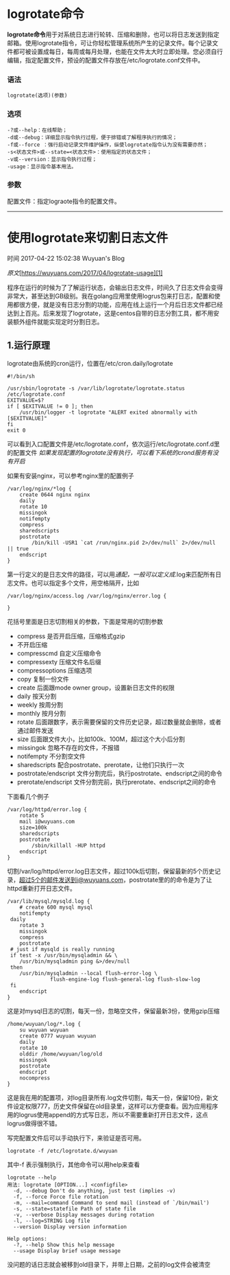# logrotate命令

**logrotate命令**用于对系统日志进行轮转、压缩和删除，也可以将日志发送到指定邮箱。使用logrotate指令，可让你轻松管理系统所产生的记录文件。每个记录文件都可被设置成每日，每周或每月处理，也能在文件太大时立即处理。您必须自行编辑，指定配置文件，预设的配置文件存放在/etc/logrotate.conf文件中。 

### 语法  
    logrotate(选项)(参数)

### 选项  
    -?或--help：在线帮助；
    -d或--debug：详细显示指令执行过程，便于排错或了解程序执行的情况；
    -f或--force ：强行启动记录文件维护操作，纵使logrotate指令认为没有需要亦然；
    -s<状态文件>或--state=<状态文件>：使用指定的状态文件；
    -v或--version：显示指令执行过程；
    -usage：显示指令基本用法。

### 参数  
配置文件：指定lograote指令的配置文件。



----

# 使用logrotate来切割日志文件

 时间 2017-04-22 15:02:38  Wuyuan's Blog

_原文_[https://wuyuans.com/2017/04/logrotate-usage][1]

程序在运行的时候为了了解运行状态，会输出日志文件，时间久了日志文件会变得非常大，甚至达到GB级别。我在golang应用里使用logrus包来打日志，配置和使用都很方便，就是没有日志分割的功能，应用在线上运行一个月后日志文件都已经达到上百兆。后来发现了logrotate，这是centos自带的日志分割工具，都不用安装额外组件就能实现定时分割日志。

## 1.运行原理 

logrotate由系统的cron运行，位置在/etc/cron.daily/logrotate

    #!/bin/sh
    
    /usr/sbin/logrotate -s /var/lib/logrotate/logrotate.status /etc/logrotate.conf
    EXITVALUE=$?
    if [ $EXITVALUE != 0 ]; then
        /usr/bin/logger -t logrotate "ALERT exited abnormally with [$EXITVALUE]"
    fi
    exit 0

可以看到入口配置文件是/etc/logrotate.conf，依次运行/etc/logrotate.conf.d里的配置文件 _如果发现配置的logrotate没有执行，可以看下系统的crond服务有没有开启_

如果有安装nginx，可以参考nginx里的配置例子

    /var/log/nginx/*log {
        create 0644 nginx nginx
        daily
        rotate 10
        missingok
        notifempty
        compress
        sharedscripts
        postrotate
            /bin/kill -USR1 `cat /run/nginx.pid 2>/dev/null` 2>/dev/null || true
        endscript
    }

第一行定义的是日志文件的路径，可以用*通配，一般可以定义成*.log来匹配所有日志文件。也可以指定多个文件，用空格隔开，比如

    /var/log/nginx/access.log /var/log/nginx/error.log {
     
    }

花括号里面是日志切割相关的参数，下面是常用的切割参数

* compress 是否开启压缩，压缩格式gzip
* 不开启压缩
* compresscmd 自定义压缩命令
* compressexty 压缩文件名后缀
* compressoptions 压缩选项
* copy 复制一份文件
* create 后面跟mode owner group，设置新日志文件的权限
* daily 按天分割
* weekly 按周分割
* monthly 按月分割
* rotate 后面跟数字，表示需要保留的文件历史记录，超过数量就会删除，或者通过邮件发送
* size 后面跟文件大小，比如100k、100M，超过这个大小后分割
* missingok 忽略不存在的文件，不报错
* notifempty 不分割空文件
* sharedscripts 配合postrotate、prerotate，让他们只执行一次
* postrotate/endscript 文件分割完后，执行postrotate、endscript之间的命令
* prerotate/endscript 文件分割完前，执行prerotate、endscript之间的命令

下面看几个例子

    /var/log/httpd/error.log {
        rotate 5
        mail i@wuyuans.com
        size=100k
        sharedscripts
        postrotate
            /sbin/killall -HUP httpd
        endscript
    }

切割/var/log/httpd/error.log日志文件，超过100k后切割，保留最新的5个历史记录，超过5个的邮件发送到i@wuyuans.com，postrotate里的的命令是为了让httpd重新打开日志文件。

    /var/lib/mysql/mysqld.log {
        # create 600 mysql mysql
        notifempty
     daily
        rotate 3
        missingok
        compress
        postrotate
     # just if mysqld is really running
     if test -x /usr/bin/mysqladmin && \
        /usr/bin/mysqladmin ping &>/dev/null
     then
        /usr/bin/mysqladmin --local flush-error-log \
                  flush-engine-log flush-general-log flush-slow-log
     fi
        endscript
    }

这是对mysql日志的切割，每天一份，忽略空文件，保留最新3份，使用gzip压缩

    /home/wuyuan/log/*.log {
        su wuyuan wuyuan
        create 0777 wuyuan wuyuan
        daily
        rotate 10
        olddir /home/wuyuan/log/old
        missingok
        postrotate
        endscript
        nocompress
    }

这是我在用的配置项，对log目录所有.log文件切割，每天一份，保留10份，新文件设定权限777，历史文件保留在old目录里，这样可以方便查看。因为应用程序用的logrus使用append的方式写日志，所以不需要重新打开日志文件，这点logrus做得很不错。

写完配置文件后可以手动执行下，来验证是否可用。

    logrotate -f /etc/logrotate.d/wuyuan

其中-f 表示强制执行，其他命令可以用help来查看

    logrotate --help
    用法: logrotate [OPTION...] <configfile>
      -d, --debug Don't do anything, just test (implies -v)
      -f, --force Force file rotation
      -m, --mail=command Command to send mail (instead of `/bin/mail')
      -s, --state=statefile Path of state file
      -v, --verbose Display messages during rotation
      -l, --log=STRING Log file
      --version Display version information
    
    Help options:
      -?, --help Show this help message
      --usage Display brief usage message

没问题的话日志就会被移到old目录下，并带上日期，之前的log文件会被清空

[1]: https://wuyuans.com/2017/04/logrotate-usage?utm_source=tuicool&utm_medium=referral


